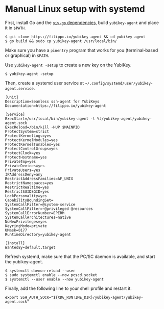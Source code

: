 # Manual Linux setup with systemd

First, install Go and the [`piv-go` dependencies](https://github.com/go-piv/piv-go#installation), build `yubikey-agent` and place it in `$PATH`.

```text
$ git clone https://filippo.io/yubikey-agent && cd yubikey-agent
$ go build && sudo cp yubikey-agent /usr/local/bin/
```

Make sure you have a `pinentry` program that works for you (terminal-based or graphical) in `$PATH`.

Use `yubikey-agent -setup` to create a new key on the YubiKey.

```text
$ yubikey-agent -setup
```

Then, create a systemd user service at `~/.config/systemd/user/yubikey-agent.service`.

```systemd
[Unit]
Description=Seamless ssh-agent for YubiKeys
Documentation=https://filippo.io/yubikey-agent

[Service]
ExecStart=/usr/local/bin/yubikey-agent -l %t/yubikey-agent/yubikey-agent.sock
ExecReload=/bin/kill -HUP $MAINPID
ProtectSystem=strict
ProtectKernelLogs=yes
ProtectKernelModules=yes
ProtectKernelTunables=yes
ProtectControlGroups=yes
ProtectClock=yes
ProtectHostname=yes
PrivateTmp=yes
PrivateDevices=yes
PrivateUsers=yes
IPAddressDeny=any
RestrictAddressFamilies=AF_UNIX
RestrictNamespaces=yes
RestrictRealtime=yes
RestrictSUIDSGID=yes
LockPersonality=yes
CapabilityBoundingSet=
SystemCallFilter=@system-service
SystemCallFilter=~@privileged @resources
SystemCallErrorNumber=EPERM
SystemCallArchitectures=native
NoNewPrivileges=yes
KeyringMode=private
UMask=0177
RuntimeDirectory=yubikey-agent

[Install]
WantedBy=default.target
```

Refresh systemd, make sure that the PC/SC daemon is available, and start the yubikey-agent.

```text
$ systemctl daemon-reload --user
$ sudo systemctl enable --now pcscd.socket
$ systemctl --user enable --now yubikey-agent
```

Finally, add the following line to your shell profile and restart it.

```
export SSH_AUTH_SOCK="${XDG_RUNTIME_DIR}/yubikey-agent/yubikey-agent.sock"
```
